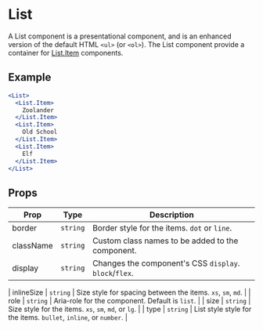 # List

A List component is a presentational component, and is an enhanced version of the default HTML `<ul>` (or `<ol>`). The List component provide a container for [List.Item](./Item.md) components.

## Example

```jsx
<List>
  <List.Item>
    Zoolander
  </List.Item>
  <List.Item>
    Old School
  </List.Item>
  <List.Item>
    Elf
  </List.Item>
</List>
```


## Props

| Prop | Type | Description |
| --- | --- | --- |
| border | `string` | Border style for the items. `dot` or `line`. |
| className | `string` | Custom class names to be added to the component. |
| display | `string` | Changes the component's CSS `display`. `block`/`flex`. |

| inlineSize | `string` | Size style for spacing between the items. `xs`, `sm`, `md`. |
| role | `string` | Aria-role for the component. Default is `list`. |
| size | `string` | Size style for the items. `xs`, `sm`, `md`, or `lg`. |
| type | `string` | List style style for the items. `bullet`, `inline`, or `number`. |
